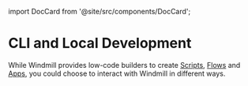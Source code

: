 import DocCard from '@site/src/components/DocCard';

# CLI and Local Development

While Windmill provides low-code builders to create [Scripts](../getting_started/0_scripts_quickstart/1_typescript_quickstart/index.md), [Flows](../getting_started/6_flows_quickstart/index.md) and [Apps](../getting_started/7_apps_quickstart/index.mdx), you could choose to interact with Windmill in different ways.

<div class="grid grid-cols-2 gap-6 mb-4">
  <DocCard
 	title="Command-Line Interface"
 	description="Interact with Windmill instances right from your terminal."
 	href="/docs/advanced/cli"
 />
<DocCard
 	title="Local Development"
 	description="Develop from various environments such as your terminal, VSCode, and JetBrains IDEs."
 	href="/docs/advanced/local_development"
 />
</div>
